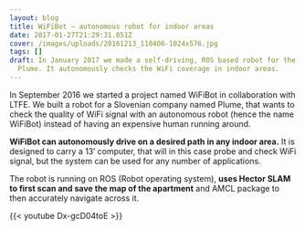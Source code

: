 ```yaml
---
layout: blog
title: WiFiBot – autonomous robot for indoor areas
date: 2017-01-27T21:29:31.851Z
cover: /images/uploads/20161213_110406-1024x576.jpg
tags: []
draft: In January 2017 we made a self-driving, ROS based robot for the company
  Plume. It autonomously checks the WiFi coverage in indoor areas.
---
```

In September 2016 we started a project named WiFiBot in collaboration with LTFE[](http://www.ltfe.org/english/about/). We built a robot for a Slovenian company named Plume, that wants to check the quality of WiFi signal with an autonomous robot (hence the name WiFiBot) instead of having an expensive human running around.

**WiFiBot can autonomously drive on a desired path in any indoor area.** It is designed to carry a 13′ computer, that will in this case probe and check WiFi signal, but the system can be used for any number of applications.

The robot is running on ROS (Robot operating system), **uses Hector SLAM to first scan and save the map of the apartment** and AMCL package to then accurately navigate across it.

{{< youtube Dx-gcD04toE >}}

